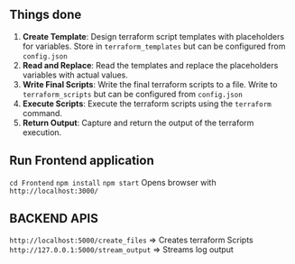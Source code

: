 ## Things done

1. **Create Template**: Design terraform script templates with placeholders for variables. Store in `terraform_templates` but can be configured from `config.json`
2. **Read and Replace**: Read the templates and replace the placeholders variables with actual values.
3. **Write Final Scripts**: Write the final terraform scripts to a file. Write to `terraform_scripts` but can be configured from `config.json`
4. **Execute Scripts**: Execute the terraform scripts using the `terraform` command.
5. **Return Output**: Capture and return the output of the terraform execution.

## Run Frontend application
`cd Frontend`
`npm install`
`npm start`
Opens browser with `http://localhost:3000/`

## BACKEND APIS
`http://localhost:5000/create_files` => Creates terraform Scripts
`http://127.0.0.1:5000/stream_output` => Streams log output

